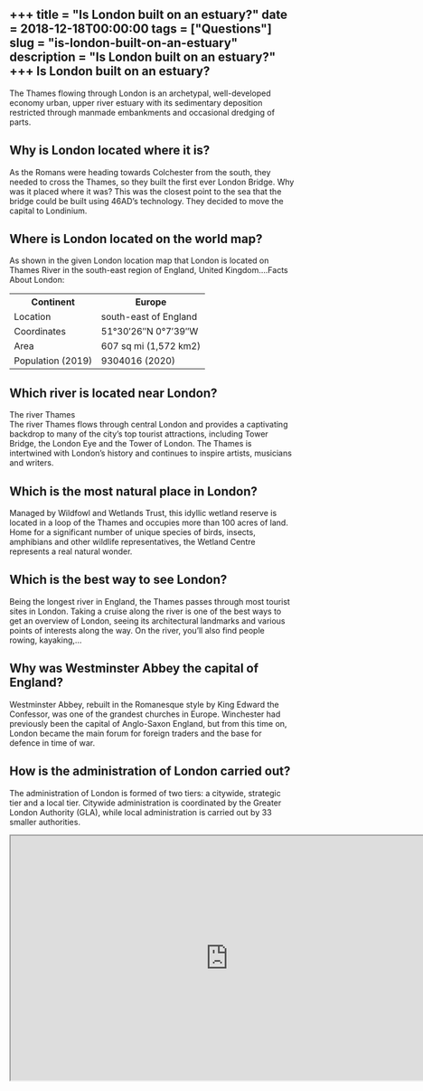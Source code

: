 +++
title = "Is London built on an estuary?"
date = 2018-12-18T00:00:00
tags = ["Questions"]
slug = "is-london-built-on-an-estuary"
description = "Is London built on an estuary?"
+++
Is London built on an estuary?
------------------------------

The Thames flowing through London is an archetypal, well-developed economy urban, upper river estuary with its sedimentary deposition restricted through manmade embankments and occasional dredging of parts.

Why is London located where it is?
----------------------------------

As the Romans were heading towards Colchester from the south, they needed to cross the Thames, so they built the first ever London Bridge. Why was it placed where it was? This was the closest point to the sea that the bridge could be built using 46AD’s technology. They decided to move the capital to Londinium.

Where is London located on the world map?
-----------------------------------------

As shown in the given London location map that London is located on Thames River in the south-east region of England, United Kingdom….Facts About London:

<table><tr><th>Continent</th><th>Europe</th></tr><tr><td>Location</td><td>south-east of England</td></tr><tr><td>Coordinates</td><td>51°30′26″N 0°7′39″W</td></tr><tr><td>Area</td><td>607 sq mi (1,572 km2)</td></tr><tr><td>Population (2019)</td><td>9304016 (2020)</td></tr></table>

Which river is located near London?
-----------------------------------

The river Thames  
The river Thames flows through central London and provides a captivating backdrop to many of the city’s top tourist attractions, including Tower Bridge, the London Eye and the Tower of London. The Thames is intertwined with London’s history and continues to inspire artists, musicians and writers.

Which is the most natural place in London?
------------------------------------------

Managed by Wildfowl and Wetlands Trust, this idyllic wetland reserve is located in a loop of the Thames and occupies more than 100 acres of land. Home for a significant number of unique species of birds, insects, amphibians and other wildlife representatives, the Wetland Centre represents a real natural wonder.

Which is the best way to see London?
------------------------------------

Being the longest river in England, the Thames passes through most tourist sites in London. Taking a cruise along the river is one of the best ways to get an overview of London, seeing its architectural landmarks and various points of interests along the way. On the river, you’ll also find people rowing, kayaking,…

Why was Westminster Abbey the capital of England?
-------------------------------------------------

Westminster Abbey, rebuilt in the Romanesque style by King Edward the Confessor, was one of the grandest churches in Europe. Winchester had previously been the capital of Anglo-Saxon England, but from this time on, London became the main forum for foreign traders and the base for defence in time of war.

How is the administration of London carried out?
------------------------------------------------

The administration of London is formed of two tiers: a citywide, strategic tier and a local tier. Citywide administration is coordinated by the Greater London Authority (GLA), while local administration is carried out by 33 smaller authorities.

<iframe allow="accelerometer; autoplay; clipboard-write; encrypted-media; gyroscope; picture-in-picture" allowfullscreen="" class="__youtube_prefs__  epyt-is-override  no-lazyload" data-no-lazy="1" data-origheight="433" data-origwidth="770" data-skipgform_ajax_framebjll="" height="433" id="_ytid_55184" loading="lazy" src="https://www.youtube.com/embed/fs9MDaSVanY?enablejsapi=1&autoplay=0&cc_load_policy=0&cc_lang_pref=&iv_load_policy=1&loop=0&modestbranding=0&rel=1&fs=1&playsinline=0&autohide=2&theme=dark&color=red&controls=1&" title="YouTube player" width="770"></iframe>